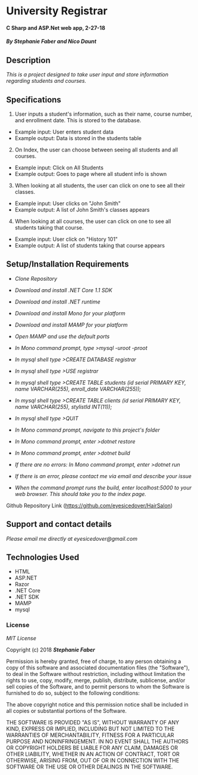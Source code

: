 # University Registrar
#### C Sharp and ASP.Net web app, 2-27-18  

#### _By Stephanie Faber and Nico Daunt_  

## Description
_This is a project designed to take user input and store information regarding students and courses._  

## Specifications

1. User inputs a student's information, such as their name, course number, and enrollment date. This is stored to the database.
* Example input: User enters student data
* Example output: Data is stored in the students table

2. On Index, the user can choose between seeing all students and all courses.
* Example input: Click on All Students
* Example output: Goes to page where all student info is shown

3. When looking at all students, the user can click on one to see all their classes.
* Example input: User clicks on "John Smith"
* Example output: A list of John Smith's classes appears

4. When looking at all courses, the user can click on one to see all students taking that course.
* Example input: User click on "History 101"
* Example output: A list of students taking that course appears


## Setup/Installation Requirements

* _Clone Repository_

* _Download and install .NET Core 1.1 SDK_

* _Download and install .NET runtime_

* _Download and install Mono for your platform_

* _Download and install MAMP for your platform_

* _Open MAMP and use the default ports_

* _In Mono command prompt, type >mysql -uroot -proot_

* _In mysql shell type >CREATE DATABASE registrar_

* _In mysql shell type >USE registrar_

* _In mysql shell type >CREATE TABLE students (id serial PRIMARY KEY, name VARCHAR(255), enroll_date VARCHAR(255));_

* _In mysql shell type >CREATE TABLE clients (id serial PRIMARY KEY, name VARCHAR(255), stylistId INT(11));_

* _In mysql shell type >QUIT_

* _In Mono command prompt, navigate to this project's folder_

* _In Mono command prompt, enter >dotnet restore_

* _In Mono command prompt, enter >dotnet build_

* _If there are no errors: In Mono command prompt, enter >dotnet run_

* _If there is an error, please contact me via email and describe your issue_

* _When the command prompt runs the build, enter localhost:5000 to your web browser. This should take you to the index page._

Github Repository Link (https://github.com/eyesicedover/HairSalon)

## Support and contact details

_Please email me directly at eyesicedover@gmail.com_

## Technologies Used

* HTML
* ASP.NET
* Razor
* .NET Core
* .NET SDK
* MAMP
* mysql

### License

*MIT License*

Copyright (c) 2018 **_Stephanie Faber_**

Permission is hereby granted, free of charge, to any person obtaining a copy
of this software and associated documentation files (the "Software"), to deal
in the Software without restriction, including without limitation the rights
to use, copy, modify, merge, publish, distribute, sublicense, and/or sell
copies of the Software, and to permit persons to whom the Software is
furnished to do so, subject to the following conditions:

The above copyright notice and this permission notice shall be included in all
copies or substantial portions of the Software.

THE SOFTWARE IS PROVIDED "AS IS", WITHOUT WARRANTY OF ANY KIND, EXPRESS OR
IMPLIED, INCLUDING BUT NOT LIMITED TO THE WARRANTIES OF MERCHANTABILITY,
FITNESS FOR A PARTICULAR PURPOSE AND NONINFRINGEMENT. IN NO EVENT SHALL THE
AUTHORS OR COPYRIGHT HOLDERS BE LIABLE FOR ANY CLAIM, DAMAGES OR OTHER
LIABILITY, WHETHER IN AN ACTION OF CONTRACT, TORT OR OTHERWISE, ARISING FROM,
OUT OF OR IN CONNECTION WITH THE SOFTWARE OR THE USE OR OTHER DEALINGS IN THE
SOFTWARE.

